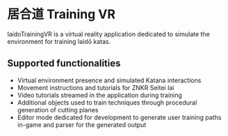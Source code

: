 # 居合道 Training VR

IaidoTrainingVR is a virtual reality application dedicated to simulate the environment for training Iaidō katas.

## Supported functionalities
- Virtual environment presence and simulated Katana interactions
- Movement instructions and tutorials for ZNKR Seitei Iai
- Video tutorials streamed in the application during training
- Additional objects used to train techniques through procedural generation of cutting planes
- Editor mode dedicated for development to generate user training paths in-game and parser for the generated output